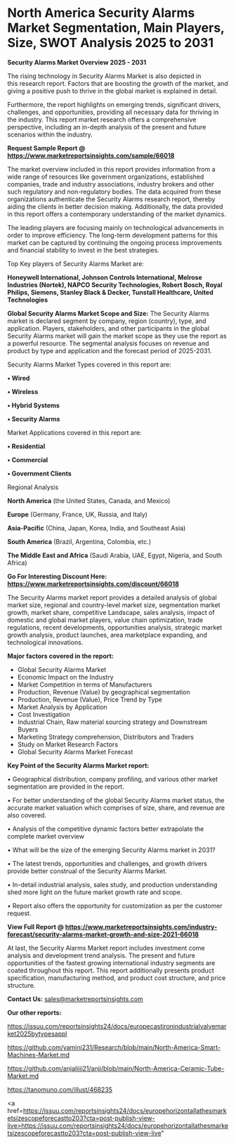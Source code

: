 # North America Security Alarms Market Segmentation, Main Players, Size, SWOT Analysis 2025 to 2031

<Strong> Security Alarms Market Overview 2025 - 2031</strong>

The rising technology in Security Alarms Market is also depicted in this research report. Factors that are boosting the growth of the market, and giving a positive push to thrive in the global market is explained in detail.

Furthermore, the report highlights on emerging trends, significant drivers, challenges, and opportunities, providing all necessary data for thriving in the industry. This report market research offers a comprehensive perspective, including an in-depth analysis of the present and future scenarios within the industry.

<strong>Request Sample Report @ <a href=https://www.marketreportsinsights.com/sample/66018>https://www.marketreportsinsights.com/sample/66018</a></strong>

The market overview included in this report provides information from a wide range of resources like government organizations, established companies, trade and industry associations, industry brokers and other such regulatory and non-regulatory bodies. The data acquired from these organizations authenticate the Security Alarms research report, thereby aiding the clients in better decision making. Additionally, the data provided in this report offers a contemporary understanding of the market dynamics.

The leading players are focusing mainly on technological advancements in order to improve efficiency. The long-term development patterns for this market can be captured by continuing the ongoing process improvements and financial stability to invest in the best strategies.

Top Key players of Security Alarms Market are:

<strong>Honeywell International, Johnson Controls International, Melrose Industries (Nortek), NAPCO Security Technologies, Robert Bosch, Royal Philips, Siemens, Stanley Black & Decker, Tunstall Healthcare, United Technologies</strong>

<strong><b>Global Security Alarms Market Scope and Size:</b></strong>
The Security Alarms market is declared segment by company, region (country), type, and application. Players, stakeholders, and other participants in the global Security Alarms market will gain the market scope as they use the report as a powerful resource. The segmental analysis focuses on revenue and product by type and application and the forecast period of 2025-2031.

Security Alarms Market Types covered in this report are:

<strong>• Wired

• Wireless

• Hybrid Systems

• Security Alarms</strong>

Market Applications covered in this report are:

<strong>• Residential

• Commercial

• Government Clients</strong> 

Regional Analysis

<strong>North America</strong> (the United States, Canada, and Mexico)

<strong>Europe</strong> (Germany, France, UK, Russia, and Italy)

<strong>Asia-Pacific</strong> (China, Japan, Korea, India, and Southeast Asia)

<strong>South America</strong> (Brazil, Argentina, Colombia, etc.)

<strong>The Middle East and Africa</strong> (Saudi Arabia, UAE, Egypt, Nigeria, and South Africa)

<strong>Go For Interesting Discount Here: <a href=https://www.marketreportsinsights.com/discount/66018>https://www.marketreportsinsights.com/discount/66018</a></strong>

The Security Alarms market report provides a detailed analysis of global market size, regional and country-level market size, segmentation market growth, market share, competitive Landscape, sales analysis, impact of domestic and global market players, value chain optimization, trade regulations, recent developments, opportunities analysis, strategic market growth analysis, product launches, area marketplace expanding, and technological innovations.

<strong><b>Major factors covered in the report:</b></strong>
<ul>
  <li>Global Security Alarms Market </li>
  <li>Economic Impact on the Industry</li>
  <li>Market Competition in terms of Manufacturers</li>
  <li>Production, Revenue (Value) by geographical segmentation</li>
  <li>Production, Revenue (Value), Price Trend by Type</li>
  <li>Market Analysis by Application</li>
  <li>Cost Investigation</li>
  <li>Industrial Chain, Raw material sourcing strategy and Downstream Buyers</li>
  <li>Marketing Strategy comprehension, Distributors and Traders</li>
  <li>Study on Market Research Factors</li>
  <li>Global Security Alarms Market Forecast</li>
</ul>

<strong><b>Key Point of the Security Alarms Market report:</b></strong>

• Geographical distribution, company profiling, and various other market segmentation are provided in the report.

• For better understanding of the global Security Alarms market status, the accurate market valuation which comprises of size, share, and revenue are also covered.

• Analysis of the competitive dynamic factors better extrapolate the complete market overview

• What will be the size of the emerging Security Alarms market in 2031?

• The latest trends, opportunities and challenges, and growth drivers provide better construal of the Security Alarms Market.

• In-detail industrial analysis, sales study, and production understanding shed more light on the future market growth rate and scope.

• Report also offers the opportunity for customization as per the customer request.

<strong><b>View Full Report @ <a href=https://www.marketreportsinsights.com/industry-forecast/security-alarms-market-growth-and-size-2021-66018>https://www.marketreportsinsights.com/industry-forecast/security-alarms-market-growth-and-size-2021-66018</a></b></strong>


At last, the Security Alarms Market report includes investment come analysis and development trend analysis. The present and future opportunities of the fastest growing international industry segments are coated throughout this report. This report additionally presents product specification, manufacturing method, and product cost structure, and price structure.

<strong>Contact Us:</strong>
sales@marketreportsinsights.com

<strong>Our other reports:</strong>

<a href=https://issuu.com/reportsinsights24/docs/europecastironindustrialvalvemarket2025bytypesappl>https://issuu.com/reportsinsights24/docs/europecastironindustrialvalvemarket2025bytypesappl</a>

<a href=https://github.com/yamini231/Research/blob/main/North-America-Smart-Machines-Market.md>https://github.com/yamini231/Research/blob/main/North-America-Smart-Machines-Market.md</a>

<a href=https://github.com/anjaliiii21/anjj/blob/main/North-America-Ceramic-Tube-Market.md>https://github.com/anjaliiii21/anjj/blob/main/North-America-Ceramic-Tube-Market.md</a>

<a href=https://tanomuno.com/illust/468235>https://tanomuno.com/illust/468235</a>

<a href=https://issuu.com/reportsinsights24/docs/europehorizontallathesmarketsizescopeforecastto203?cta=post-publish-view-live>https://issuu.com/reportsinsights24/docs/europehorizontallathesmarketsizescopeforecastto203?cta=post-publish-view-live</a>"
